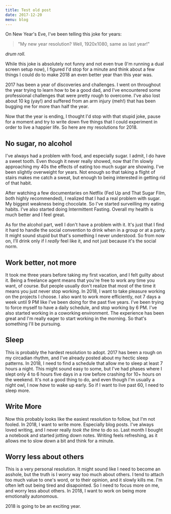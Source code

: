 ```yaml
---
title: Test old post
date: 2017-12-20
menu: blog
---
```

On New Year's Eve, I've been telling this joke for years:

> "My new year resolution? Well, 1920x1080, same as last year!"

*drum roll.*

While this joke is absolutely not funny and not even true (I'm running a dual screen setup now), I figured I'd stop for a minute and think about a few things I could do to make 2018 an even better year than this year was.

2017 has been a year of discoveries and challenges. I went on throughout the year trying to learn how to be a good dad, and I've encountered some professional challenges that were pretty rough to overcome. I've also lost about 10 kg (yay!) and suffered from an arm injury (meh!) that has been bugging me for more than half the year.

Now that the year is ending, I thought I'd stop with that stupid joke, pause for a moment and try to write down five things that I could experiment in order to live a happier life. So here are my resolutions for 2018.

## No sugar, no alcohol

I've always had a problem with food, and especially sugar. I admit, I do have a sweet tooth. Even though it never really showed, now that I'm slowly approaching my 40s the effects of eating too much sugar are showing. I've been slightly overweight for years. Not enough so that taking a flight of stairs makes me catch a sweat, but enough to being interested in getting rid of that habit.

After watching a few documentaries on Netflix (Fed Up and That Sugar Film, both highly recommended), I realized that I had a real problem with sugar. My biggest weakness being chocolate. So I've started surveilling my eating habits. I've also started doing Intermittent Fasting. Overall my health is much better and I feel great.

As for the alcohol part, well I don't have a problem with it. It's just that I find it hard to handle the social convention to drink when in a group or at a party. It might sound stupid but that's something I never understood. So from now on, I'll drink only if I *really* feel like it, and not just because it's the social norm.

## Work better, not more

It took me three years before taking my first vacation, and I felt guilty about it. Being a freelance agent means that you're free to work any time you want, of course. But people usually don't realize that most of the time it means you just never stop working. In 2018, I want to take pleasure working on the projects I choose. I also want to work more efficiently, not 7 days a week until 9 PM like I've been doing for the past five years. I've been trying to force myself to have a daily schedule, and stop working by 6 PM. I've also started working in a coworking environment. The experience has been great and I'm really eager to start working in the morning. So that's something I'll be pursuing.

## Sleep

This is probably the hardest resolution to adopt. 2017 has been a rough on my circadian rhythm, and I've already posted about my hectic sleep patterns. In 2018, I need to find a schedule that allow me to sleep at least 7 hours a night. This might sound easy to some, but I've had phases where I slept only 4 to 6 hours five days in a row before crashing for 10+ hours on the weekend. It's not a good thing to do, and even though I'm usually a night owl, I now *have* to wake up early. So if I want to live past 60, I need to sleep more.

## Write More

Now this probably looks like the easiest resolution to follow, but I'm not fooled. In 2018, I want to write more. Especially blog posts. I've always loved writing, and I never really *took the time* to do so. Last month I bought a notebook and started jotting down notes. Writing feels refreshing, as it allows me to slow down a bit and think for a minute.

## Worry less about others

This is a very personal resolution. It might sound like I need to become an asshole, but the truth is I worry way too much about others. I tend to attach too much value to one's word, or to their opinion, and it slowly kills me. I'm often left out being tired and disapointed. So I need to focus more on me, and worry less about others. In 2018, I want to work on being more emotionally autonomous.

2018 is going to be an exciting year.
